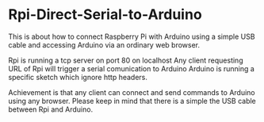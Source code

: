 # Rpi-Direct-Serial-to-Arduino
This is about how to connect Raspberry Pi with Arduino using a simple USB cable and accessing Arduino via an ordinary web browser.

Rpi is running a tcp server on port 80 on localhost
Any client requesting URL of Rpi will trigger a serial comunication to Arduino
Arduino is running a specific sketch which ignore http headers.

Achievement is that any client can connect and send commands to Arduino using any browser.
Please keep in mind that there is a simple the USB cable between Rpi and Arduino.
